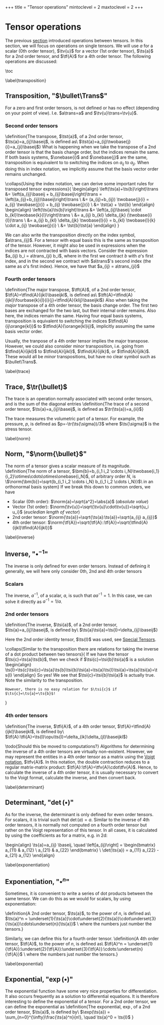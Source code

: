 +++
title = "Tensor operations"
mintoclevel = 2
maxtoclevel = 2
+++

# Tensor operations
The previous [section](/Theory/TensorAlgebra) introduced operations between tensors. In this section, we will focus on operations on single tensors. We will use $a$ for a scalar (0th order tensor), $\tv{u}$ for a vector (1st order tensor), $\ts{a}$ for a 2nd order tensor, and $\tf{A}$ for a 4th order tensor. The following operations are discussed:

\toc


\label{transposition}
## Transposition, "$\bullet\Trans$"
For a zero and first order tensors, is not defined or has no effect (depending on your point of view). I.e. $a\trans=a$ and $\tv{u}\trans=\tv{u}$.

### Second order tensors
\definition{The transpose, $\tst{a}$, of a 2nd order tensor, $\ts{a}=a_{ij}\baseij$, is defined as\\ $\tst{a}=a_{ij}\twobase{j}{i}=a_{ji}\baseij$}
What is happening when we take the transpose of a 2nd order tensor is that the basis change order, but the indices remain the same. If both basis systems, $\onebase{i}$ and $\onebase{j}$ are the same, transposition is equivalent to to switching the indices on $a_{ij}$ to $a_{ji}$. When doing this in index notation, we implicitly assume that the basis vector order remains unchanged. 

\collaps{Using the index notation, we can derive some important rules for transposed tensor expressions}{
    \begin{align}
    \left(\ts{a}+\ts{b}\right)\trans &= \left(a_{ij}\baseij + b_{ij}\baseij\right)\trans = \left((a_{ij}+b_{ij})\baseij\right)\trans  \\
    &= (a_{ij}+b_{ij}) \twobase{j}{i} = a_{ij} \twobase{j}{i} + b_{ij} \twobase{j}{i} \\
    &= \tst{a} + \tst{b}
    \end{align}
    \begin{align}
    \left(\ts{a}\ts{b}\right)\trans &= \left(a_{ij}\baseij \cdot b_{kl}\twobase{k}{l}\right)\trans \\
    &= a_{ij} b_{kl} \delta_{jk} (\twobase{i}{l})\trans \\
    &= a_{ij} b_{kl} \delta_{jk} \twobase{l}{i} = b_{kl} \twobase{l}{k} \cdot a_{ij} \twobase{j}{i} \\
    &= \tst{b}\tst{a}
    \end{align}
}

We can also write the transposition directly on the index symbol, $a\trans_{ij}$. For a tensor with equal basis this is the same as transposition of the tensor. However, it might also be used in expressions when the indices are not contracted with basis vectors. Consider the expression $a_{ij} b_i = a\trans_{ji} b_i$, where in the first we contract $b$ with $a$'s first index, and in the second we contract with $a\trans$'s second index (the same as $a$'s first index). Hence, we have that $a_{ij} = a\trans_{ji}$

### Fourth order tensors
\definition{The major transpose, $\tft{A}$, of a 2nd order tensor, $\tf{A}=\tfind{A}{ijkl}\baseijkl$, is defined as\\ $\tft{A}=\tfind{A}{ijkl}\fourbase{k}{l}{i}{j}=\tfind{A}{klij}\baseijkl$}
Also when taking the *major* transpose of a 4th order tensor, the basis change order. The first two bases are exchanged for the two last, but their internal order remains. Also here, the indices remain the same. Having four equal basis systems, transposition is equivalent to switching the indices $\tfind{A}{ij\orange{kl}}$ to $\tfind{A}{\orange{kl}ij}$, implicitly assuming the same basis vector order. 

Usually, the tranpose of a 4th order tensor implies the major transpose. However, we could also consider minor transposition, i.e. going from $\tfind{A}{ijkl}$ to $\tfind{A}{jikl}$, $\tfind{A}{ijlk}$, or $\tfind{A}{jilk}$. These would all be *minor* transpositions, but have no clear symbol such as $\bullet\Trans$. 

\label{trace}
## Trace, $\tr(\bullet)$
The trace is an operation normally associated with second order tensors, and is the sum of the diagonal entries
\definition{The trace of a second order tensor, $\ts{a}=a_{ij}\baseij$, is defined as $\tr(\ts{a})=a_{ii}$}

The trace measures the volumetric part of a tensor. For example, the pressure, $p$, is defined as $p=-\tr(\ts{\sigma})/3$ where $\ts{\sigma}$ is the stress tensor. 

\label{norm}
## Norm, "$\norm{\bullet}$"
The norm of a tensor gives a scalar measure of its magnitude.
\definition{The norm of a tensor, $\bm{b}=b_{i_1 i_2 \cdots i_N}\twobase{i_1}{i_2}\otimes\cdots\otimes\onebase{i_N}$, of arbitrary order $N$, is \\$\norm{\bm{b}}=\sqrt{b_{i_1 i_2 \cdots i_N} b_{i_1 i_2 \cdots i_N}}$\\
in an orthonormal basis system}
If we break this down to common orders, we have
* Scalar (0th order): $\norm{a}=\sqrt{a^2}=\abs{a}$ (*absolute value*)
* Vector (1st order): $\norm{\tv{u}}=\sqrt{\tv{u}\cdot\tv{u}}=\sqrt{u_i u_i}$ (*eucledian length of vector*)
* 2nd order tensor: $\norm{\ts{a}}=\sqrt{\ts{a}:\ts{a}}=\sqrt{a_{ij} a_{ij}}$
* 4th order tensor: $\norm{\tf{A}}=\sqrt{\tf{A}::\tf{A}}=\sqrt{\tfind{A}{ijkl}\tfind{A}{ijkl}}$

\label{inverse}
## Inverse, "$\bullet^{-1}$"
The inverse is only defined for even order tensors. Instead of defining it generally, we will here only consider 0th, 2nd and 4th order tensors

### Scalars
The inverse, $a^{-1}$, of a scalar, $a$, is such that $a a^{-1} = 1$. In this case, we can solve it directly as $a^{-1} = 1/a$.

### 2nd order tensors
\definition{The inverse, $\tsi{a}$, of a 2nd order tensor, $\ts{a}=a_{ij}\baseij$, is defined by\\
$\ts{a}\tsi{a}=\ts{I}=\delta_{ij}\baseij$}

Here the 2nd order identity tensor, $\ts{I}$ was used, see [Special Tensors](/Theory/SpecialTensors). 

\collaps{Similar to the transposition there are relations for taking the inverse of a dot product between two tensors}{
    If we have the tensor $\ts{c}=\ts{a}\ts{b}$, then we check if $\tsi{c}=\tsi{b}\tsi{a}$ is a solution
    \begin{align}
    \ts{I}=\ts{c}\tsi{c}=\ts{a}\ts{b}\tsi{b}\tsi{a}=\ts{a}\ts{I}\tsi{a}=\ts{a}\tsi{a}=\ts{I}
    \end{align}
    So yes! We see that $\tsi{c}=\tsi{b}\tsi{a}$ is actually true. Note the similarity to the transposition. 
    
    However, there is no easy relation for $\tsi{c}$ if $\ts{c}=\ts{a}+\ts{b}$!
}

### 4th order tensors
\definition{The inverse, $\tfi{A}$, of a 4th order tensor, $\tf{A}=\tfind{A}{ijkl}\baseijkl$, is defined by\\
$\tf{A}:\tfi{A}=\ts{I}\opu\ts{I}=\delta_{ik}\delta_{jl}\baseijkl$}

\todo{Should this be moved to computations?}
Algorithms for determining the inverse of a 4th order tensors are virtually non-existent. However, we may represent the entities in a 4th order tensor as a matrix using the [Voigt notation](/Theory/TensorComputation#voigt_notation), $\tfv{A}$. In this notation, the double contraction reduces to a regular matrix-matrix product: $\tf{A}:\tf{A}=\tfv{A}\cdot\tfv{A}$. Hence, to calculate the inverse of a 4th order tensor, it is usually necessary to convert to the Voigt format, calculate the inverse, and then convert back. 

\label{determinant}
## Determinant, "$\det(\bullet)$"
As for the inverse, the determinant is only defined for even order tensors. For scalars, it is trivial such that $\det(a)=a$. Similar to the inverse of 4th order tensors, it is normally not computed on a fourth order tensor but rather on the Voigt representation of this tensor. In all cases, it is calculated by using the coefficients as for a matrix, e.g. in 2d:

\begin{align}
\ts{a}=a_{ij} \baseij, \quad \left[a_{ij}\right] = \begin{bmatrix} a_{11} & a_{12} \\ a_{21} & a_{22} \end{bmatrix} \\
\det(\ts{a}) = a_{11} a_{22} - a_{21} a_{12}
\end{align}

\label{exponentiation}
## Exponentiation, "$\bullet^n$"
Sometimes, it is convenient to write a series of dot products between the same tensor. We can do this as we would for scalars, by using exponentiation:

\definition{A 2nd order tensor, $\ts{a}$, to the power of $n$, is defined as\\
$\ts{a}^n = \underset{1}{\ts{a}}\cdot\underset{2}{\ts{a}}\cdot\underset{3}{\ts{a}}\cdots\underset{n}{\ts{a}}$ \\ where the numbers just number the tensors.}

Similarly, we can define this for a fourth order tensor.
\definition{A 4th order tensor, $\tf{A}$, to the power of $n$, is defined as\\
$\tf{A}^n = \underset{1}{\tf{A}}:\underset{2}{\tf{A}}:\underset{3}{\tf{A}}:\cdots:\underset{n}{\tf{A}}$ \\ where the numbers just number the tensors.}

\label{exponential}
## Exponential, "$\exp(\bullet)$"
The exponential function have some very nice properties for differentiation. It also occurs frequently as a solution to differential equations. It is therefore interesting to define the exponential of a tensor. For a 2nd order tensor, we can define the exponential as
\definition{The exponential, $\exp$, of a 2nd order tensor, $\ts{a}$, is defined by\\
$\exp(\ts{a}) = \sum_{n=0}^{\infty}\frac{\ts{a}^n}{n!}, \quad \ts{a}^0 = \ts{I}$ }